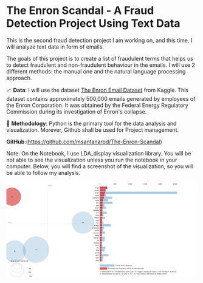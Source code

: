 # The Enron Scandal - A Fraud Detection Project Using Text Data

This is the second fraud detection project I am working on, and this time, I will analyze text data in form of emails.

The goals of this project is to create a list of fraudulent terms that helps us to detect fraudulent and non-fraudulent behaviour in the emails. I will use 2 different methods: the manual one and the natural language processing approach.

📈 **Data**: I will use the dataset [The Enron Email Dataset](https://www.kaggle.com/datasets/wcukierski/enron-email-dataset) from Kaggle.
This dataset contains approximately 500,000 emails generated by employees of the Enron Corporation. It was obtained by the Federal Energy Regulatory Commission during its investigation of Enron's collapse. 

🔬 **Methodology**: Python is the primary tool for the data analysis and visualization. Morever, Github shall be used for Project management.

**GitHub**:(https://github.com/msantanarod/The-Enron-Scandal)

Note: On the Notebook, I use LDA_display visualization library. You will be not able to see the visualization unless you run the notebook in your computer. Below, you will find a screenshot of the visualization, so you will be able to follow my analysis. 

![lda](lda_captura.png)

